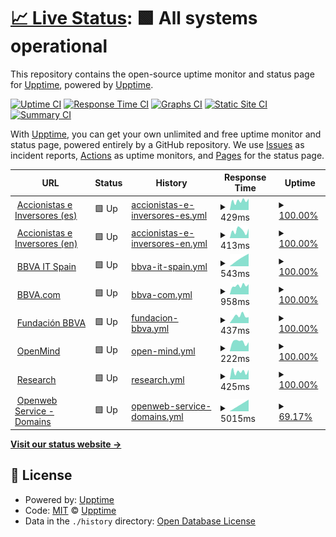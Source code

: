 # [📈 Live Status](https://upptime.github.io/upptime): <!--live status--> **🟩 All systems operational**

This repository contains the open-source uptime monitor and status page for [Upptime](https://upptime.js.org), powered by [Upptime](https://github.com/upptime/upptime).

[![Uptime CI](https://github.com/next-franciscocalle/openweb-uptime/workflows/Uptime%20CI/badge.svg)](https://github.com/next-franciscocalle/openweb-uptime/actions?query=workflow%3A%22Uptime+CI%22)
[![Response Time CI](https://github.com/next-franciscocalle/openweb-uptime/workflows/Response%20Time%20CI/badge.svg)](https://github.com/next-franciscocalle/openweb-uptime/actions?query=workflow%3A%22Response+Time+CI%22)
[![Graphs CI](https://github.com/next-franciscocalle/openweb-uptime/workflows/Graphs%20CI/badge.svg)](https://github.com/next-franciscocalle/openweb-uptime/actions?query=workflow%3A%22Graphs+CI%22)
[![Static Site CI](https://github.com/next-franciscocalle/openweb-uptime/workflows/Static%20Site%20CI/badge.svg)](https://github.com/next-franciscocalle/openweb-uptime/actions?query=workflow%3A%22Static+Site+CI%22)
[![Summary CI](https://github.com/next-franciscocalle/openweb-uptime/workflows/Summary%20CI/badge.svg)](https://github.com/next-franciscocalle/openweb-uptime/actions?query=workflow%3A%22Summary+CI%22)

With [Upptime](https://upptime.js.org), you can get your own unlimited and free uptime monitor and status page, powered entirely by a GitHub repository. We use [Issues](https://github.com/upptime/upptime/issues) as incident reports, [Actions](https://github.com/next-franciscocalle/openweb-uptime/actions) as uptime monitors, and [Pages](https://upptime.github.io/upptime) for the status page.

<!--start: status pages-->
<!-- This summary is generated by Upptime (https://github.com/upptime/upptime) -->
<!-- Do not edit this manually, your changes will be overwritten -->
<!-- prettier-ignore -->
| URL | Status | History | Response Time | Uptime |
| --- | ------ | ------- | ------------- | ------ |
| <img alt="" src="https://favicons.githubusercontent.com/accionistaseinversores.bbva.com" height="13"> [Accionistas e Inversores (es)](https://accionistaseinversores.bbva.com/) | 🟩 Up | [accionistas-e-inversores-es.yml](https://github.com/next-franciscocalle/openweb-uptime/commits/HEAD/history/accionistas-e-inversores-es.yml) | <details><summary><img alt="Response time graph" src="./graphs/accionistas-e-inversores-es/response-time-week.png" height="20"> 429ms</summary><br><a href="https://next-franciscocalle.github.io/openweb-uptime/history/accionistas-e-inversores-es"><img alt="Response time 429" src="https://img.shields.io/endpoint?url=https%3A%2F%2Fraw.githubusercontent.com%2Fnext-franciscocalle%2Fopenweb-uptime%2FHEAD%2Fapi%2Faccionistas-e-inversores-es%2Fresponse-time.json"></a><br><a href="https://next-franciscocalle.github.io/openweb-uptime/history/accionistas-e-inversores-es"><img alt="24-hour response time 429" src="https://img.shields.io/endpoint?url=https%3A%2F%2Fraw.githubusercontent.com%2Fnext-franciscocalle%2Fopenweb-uptime%2FHEAD%2Fapi%2Faccionistas-e-inversores-es%2Fresponse-time-day.json"></a><br><a href="https://next-franciscocalle.github.io/openweb-uptime/history/accionistas-e-inversores-es"><img alt="7-day response time 429" src="https://img.shields.io/endpoint?url=https%3A%2F%2Fraw.githubusercontent.com%2Fnext-franciscocalle%2Fopenweb-uptime%2FHEAD%2Fapi%2Faccionistas-e-inversores-es%2Fresponse-time-week.json"></a><br><a href="https://next-franciscocalle.github.io/openweb-uptime/history/accionistas-e-inversores-es"><img alt="30-day response time 429" src="https://img.shields.io/endpoint?url=https%3A%2F%2Fraw.githubusercontent.com%2Fnext-franciscocalle%2Fopenweb-uptime%2FHEAD%2Fapi%2Faccionistas-e-inversores-es%2Fresponse-time-month.json"></a><br><a href="https://next-franciscocalle.github.io/openweb-uptime/history/accionistas-e-inversores-es"><img alt="1-year response time 429" src="https://img.shields.io/endpoint?url=https%3A%2F%2Fraw.githubusercontent.com%2Fnext-franciscocalle%2Fopenweb-uptime%2FHEAD%2Fapi%2Faccionistas-e-inversores-es%2Fresponse-time-year.json"></a></details> | <details><summary><a href="https://next-franciscocalle.github.io/openweb-uptime/history/accionistas-e-inversores-es">100.00%</a></summary><a href="https://next-franciscocalle.github.io/openweb-uptime/history/accionistas-e-inversores-es"><img alt="All-time uptime 100.00%" src="https://img.shields.io/endpoint?url=https%3A%2F%2Fraw.githubusercontent.com%2Fnext-franciscocalle%2Fopenweb-uptime%2FHEAD%2Fapi%2Faccionistas-e-inversores-es%2Fuptime.json"></a><br><a href="https://next-franciscocalle.github.io/openweb-uptime/history/accionistas-e-inversores-es"><img alt="24-hour uptime 100.00%" src="https://img.shields.io/endpoint?url=https%3A%2F%2Fraw.githubusercontent.com%2Fnext-franciscocalle%2Fopenweb-uptime%2FHEAD%2Fapi%2Faccionistas-e-inversores-es%2Fuptime-day.json"></a><br><a href="https://next-franciscocalle.github.io/openweb-uptime/history/accionistas-e-inversores-es"><img alt="7-day uptime 100.00%" src="https://img.shields.io/endpoint?url=https%3A%2F%2Fraw.githubusercontent.com%2Fnext-franciscocalle%2Fopenweb-uptime%2FHEAD%2Fapi%2Faccionistas-e-inversores-es%2Fuptime-week.json"></a><br><a href="https://next-franciscocalle.github.io/openweb-uptime/history/accionistas-e-inversores-es"><img alt="30-day uptime 100.00%" src="https://img.shields.io/endpoint?url=https%3A%2F%2Fraw.githubusercontent.com%2Fnext-franciscocalle%2Fopenweb-uptime%2FHEAD%2Fapi%2Faccionistas-e-inversores-es%2Fuptime-month.json"></a><br><a href="https://next-franciscocalle.github.io/openweb-uptime/history/accionistas-e-inversores-es"><img alt="1-year uptime 100.00%" src="https://img.shields.io/endpoint?url=https%3A%2F%2Fraw.githubusercontent.com%2Fnext-franciscocalle%2Fopenweb-uptime%2FHEAD%2Fapi%2Faccionistas-e-inversores-es%2Fuptime-year.json"></a></details>
| <img alt="" src="https://favicons.githubusercontent.com/shareholdersandinvestors.bbva.com" height="13"> [Accionistas e Inversores (en)](https://shareholdersandinvestors.bbva.com/) | 🟩 Up | [accionistas-e-inversores-en.yml](https://github.com/next-franciscocalle/openweb-uptime/commits/HEAD/history/accionistas-e-inversores-en.yml) | <details><summary><img alt="Response time graph" src="./graphs/accionistas-e-inversores-en/response-time-week.png" height="20"> 413ms</summary><br><a href="https://next-franciscocalle.github.io/openweb-uptime/history/accionistas-e-inversores-en"><img alt="Response time 413" src="https://img.shields.io/endpoint?url=https%3A%2F%2Fraw.githubusercontent.com%2Fnext-franciscocalle%2Fopenweb-uptime%2FHEAD%2Fapi%2Faccionistas-e-inversores-en%2Fresponse-time.json"></a><br><a href="https://next-franciscocalle.github.io/openweb-uptime/history/accionistas-e-inversores-en"><img alt="24-hour response time 413" src="https://img.shields.io/endpoint?url=https%3A%2F%2Fraw.githubusercontent.com%2Fnext-franciscocalle%2Fopenweb-uptime%2FHEAD%2Fapi%2Faccionistas-e-inversores-en%2Fresponse-time-day.json"></a><br><a href="https://next-franciscocalle.github.io/openweb-uptime/history/accionistas-e-inversores-en"><img alt="7-day response time 413" src="https://img.shields.io/endpoint?url=https%3A%2F%2Fraw.githubusercontent.com%2Fnext-franciscocalle%2Fopenweb-uptime%2FHEAD%2Fapi%2Faccionistas-e-inversores-en%2Fresponse-time-week.json"></a><br><a href="https://next-franciscocalle.github.io/openweb-uptime/history/accionistas-e-inversores-en"><img alt="30-day response time 413" src="https://img.shields.io/endpoint?url=https%3A%2F%2Fraw.githubusercontent.com%2Fnext-franciscocalle%2Fopenweb-uptime%2FHEAD%2Fapi%2Faccionistas-e-inversores-en%2Fresponse-time-month.json"></a><br><a href="https://next-franciscocalle.github.io/openweb-uptime/history/accionistas-e-inversores-en"><img alt="1-year response time 413" src="https://img.shields.io/endpoint?url=https%3A%2F%2Fraw.githubusercontent.com%2Fnext-franciscocalle%2Fopenweb-uptime%2FHEAD%2Fapi%2Faccionistas-e-inversores-en%2Fresponse-time-year.json"></a></details> | <details><summary><a href="https://next-franciscocalle.github.io/openweb-uptime/history/accionistas-e-inversores-en">100.00%</a></summary><a href="https://next-franciscocalle.github.io/openweb-uptime/history/accionistas-e-inversores-en"><img alt="All-time uptime 100.00%" src="https://img.shields.io/endpoint?url=https%3A%2F%2Fraw.githubusercontent.com%2Fnext-franciscocalle%2Fopenweb-uptime%2FHEAD%2Fapi%2Faccionistas-e-inversores-en%2Fuptime.json"></a><br><a href="https://next-franciscocalle.github.io/openweb-uptime/history/accionistas-e-inversores-en"><img alt="24-hour uptime 100.00%" src="https://img.shields.io/endpoint?url=https%3A%2F%2Fraw.githubusercontent.com%2Fnext-franciscocalle%2Fopenweb-uptime%2FHEAD%2Fapi%2Faccionistas-e-inversores-en%2Fuptime-day.json"></a><br><a href="https://next-franciscocalle.github.io/openweb-uptime/history/accionistas-e-inversores-en"><img alt="7-day uptime 100.00%" src="https://img.shields.io/endpoint?url=https%3A%2F%2Fraw.githubusercontent.com%2Fnext-franciscocalle%2Fopenweb-uptime%2FHEAD%2Fapi%2Faccionistas-e-inversores-en%2Fuptime-week.json"></a><br><a href="https://next-franciscocalle.github.io/openweb-uptime/history/accionistas-e-inversores-en"><img alt="30-day uptime 100.00%" src="https://img.shields.io/endpoint?url=https%3A%2F%2Fraw.githubusercontent.com%2Fnext-franciscocalle%2Fopenweb-uptime%2FHEAD%2Fapi%2Faccionistas-e-inversores-en%2Fuptime-month.json"></a><br><a href="https://next-franciscocalle.github.io/openweb-uptime/history/accionistas-e-inversores-en"><img alt="1-year uptime 100.00%" src="https://img.shields.io/endpoint?url=https%3A%2F%2Fraw.githubusercontent.com%2Fnext-franciscocalle%2Fopenweb-uptime%2FHEAD%2Fapi%2Faccionistas-e-inversores-en%2Fuptime-year.json"></a></details>
| <img alt="" src="https://favicons.githubusercontent.com/www.bbvaitspain.com" height="13"> [BBVA IT Spain](https://www.bbvaitspain.com) | 🟩 Up | [bbva-it-spain.yml](https://github.com/next-franciscocalle/openweb-uptime/commits/HEAD/history/bbva-it-spain.yml) | <details><summary><img alt="Response time graph" src="./graphs/bbva-it-spain/response-time-week.png" height="20"> 543ms</summary><br><a href="https://next-franciscocalle.github.io/openweb-uptime/history/bbva-it-spain"><img alt="Response time 543" src="https://img.shields.io/endpoint?url=https%3A%2F%2Fraw.githubusercontent.com%2Fnext-franciscocalle%2Fopenweb-uptime%2FHEAD%2Fapi%2Fbbva-it-spain%2Fresponse-time.json"></a><br><a href="https://next-franciscocalle.github.io/openweb-uptime/history/bbva-it-spain"><img alt="24-hour response time 543" src="https://img.shields.io/endpoint?url=https%3A%2F%2Fraw.githubusercontent.com%2Fnext-franciscocalle%2Fopenweb-uptime%2FHEAD%2Fapi%2Fbbva-it-spain%2Fresponse-time-day.json"></a><br><a href="https://next-franciscocalle.github.io/openweb-uptime/history/bbva-it-spain"><img alt="7-day response time 543" src="https://img.shields.io/endpoint?url=https%3A%2F%2Fraw.githubusercontent.com%2Fnext-franciscocalle%2Fopenweb-uptime%2FHEAD%2Fapi%2Fbbva-it-spain%2Fresponse-time-week.json"></a><br><a href="https://next-franciscocalle.github.io/openweb-uptime/history/bbva-it-spain"><img alt="30-day response time 543" src="https://img.shields.io/endpoint?url=https%3A%2F%2Fraw.githubusercontent.com%2Fnext-franciscocalle%2Fopenweb-uptime%2FHEAD%2Fapi%2Fbbva-it-spain%2Fresponse-time-month.json"></a><br><a href="https://next-franciscocalle.github.io/openweb-uptime/history/bbva-it-spain"><img alt="1-year response time 543" src="https://img.shields.io/endpoint?url=https%3A%2F%2Fraw.githubusercontent.com%2Fnext-franciscocalle%2Fopenweb-uptime%2FHEAD%2Fapi%2Fbbva-it-spain%2Fresponse-time-year.json"></a></details> | <details><summary><a href="https://next-franciscocalle.github.io/openweb-uptime/history/bbva-it-spain">100.00%</a></summary><a href="https://next-franciscocalle.github.io/openweb-uptime/history/bbva-it-spain"><img alt="All-time uptime 100.00%" src="https://img.shields.io/endpoint?url=https%3A%2F%2Fraw.githubusercontent.com%2Fnext-franciscocalle%2Fopenweb-uptime%2FHEAD%2Fapi%2Fbbva-it-spain%2Fuptime.json"></a><br><a href="https://next-franciscocalle.github.io/openweb-uptime/history/bbva-it-spain"><img alt="24-hour uptime 100.00%" src="https://img.shields.io/endpoint?url=https%3A%2F%2Fraw.githubusercontent.com%2Fnext-franciscocalle%2Fopenweb-uptime%2FHEAD%2Fapi%2Fbbva-it-spain%2Fuptime-day.json"></a><br><a href="https://next-franciscocalle.github.io/openweb-uptime/history/bbva-it-spain"><img alt="7-day uptime 100.00%" src="https://img.shields.io/endpoint?url=https%3A%2F%2Fraw.githubusercontent.com%2Fnext-franciscocalle%2Fopenweb-uptime%2FHEAD%2Fapi%2Fbbva-it-spain%2Fuptime-week.json"></a><br><a href="https://next-franciscocalle.github.io/openweb-uptime/history/bbva-it-spain"><img alt="30-day uptime 100.00%" src="https://img.shields.io/endpoint?url=https%3A%2F%2Fraw.githubusercontent.com%2Fnext-franciscocalle%2Fopenweb-uptime%2FHEAD%2Fapi%2Fbbva-it-spain%2Fuptime-month.json"></a><br><a href="https://next-franciscocalle.github.io/openweb-uptime/history/bbva-it-spain"><img alt="1-year uptime 100.00%" src="https://img.shields.io/endpoint?url=https%3A%2F%2Fraw.githubusercontent.com%2Fnext-franciscocalle%2Fopenweb-uptime%2FHEAD%2Fapi%2Fbbva-it-spain%2Fuptime-year.json"></a></details>
| <img alt="" src="https://favicons.githubusercontent.com/www.bbva.com" height="13"> [BBVA.com](https://www.bbva.com) | 🟩 Up | [bbva-com.yml](https://github.com/next-franciscocalle/openweb-uptime/commits/HEAD/history/bbva-com.yml) | <details><summary><img alt="Response time graph" src="./graphs/bbva-com/response-time-week.png" height="20"> 958ms</summary><br><a href="https://next-franciscocalle.github.io/openweb-uptime/history/bbva-com"><img alt="Response time 958" src="https://img.shields.io/endpoint?url=https%3A%2F%2Fraw.githubusercontent.com%2Fnext-franciscocalle%2Fopenweb-uptime%2FHEAD%2Fapi%2Fbbva-com%2Fresponse-time.json"></a><br><a href="https://next-franciscocalle.github.io/openweb-uptime/history/bbva-com"><img alt="24-hour response time 958" src="https://img.shields.io/endpoint?url=https%3A%2F%2Fraw.githubusercontent.com%2Fnext-franciscocalle%2Fopenweb-uptime%2FHEAD%2Fapi%2Fbbva-com%2Fresponse-time-day.json"></a><br><a href="https://next-franciscocalle.github.io/openweb-uptime/history/bbva-com"><img alt="7-day response time 958" src="https://img.shields.io/endpoint?url=https%3A%2F%2Fraw.githubusercontent.com%2Fnext-franciscocalle%2Fopenweb-uptime%2FHEAD%2Fapi%2Fbbva-com%2Fresponse-time-week.json"></a><br><a href="https://next-franciscocalle.github.io/openweb-uptime/history/bbva-com"><img alt="30-day response time 958" src="https://img.shields.io/endpoint?url=https%3A%2F%2Fraw.githubusercontent.com%2Fnext-franciscocalle%2Fopenweb-uptime%2FHEAD%2Fapi%2Fbbva-com%2Fresponse-time-month.json"></a><br><a href="https://next-franciscocalle.github.io/openweb-uptime/history/bbva-com"><img alt="1-year response time 958" src="https://img.shields.io/endpoint?url=https%3A%2F%2Fraw.githubusercontent.com%2Fnext-franciscocalle%2Fopenweb-uptime%2FHEAD%2Fapi%2Fbbva-com%2Fresponse-time-year.json"></a></details> | <details><summary><a href="https://next-franciscocalle.github.io/openweb-uptime/history/bbva-com">100.00%</a></summary><a href="https://next-franciscocalle.github.io/openweb-uptime/history/bbva-com"><img alt="All-time uptime 100.00%" src="https://img.shields.io/endpoint?url=https%3A%2F%2Fraw.githubusercontent.com%2Fnext-franciscocalle%2Fopenweb-uptime%2FHEAD%2Fapi%2Fbbva-com%2Fuptime.json"></a><br><a href="https://next-franciscocalle.github.io/openweb-uptime/history/bbva-com"><img alt="24-hour uptime 100.00%" src="https://img.shields.io/endpoint?url=https%3A%2F%2Fraw.githubusercontent.com%2Fnext-franciscocalle%2Fopenweb-uptime%2FHEAD%2Fapi%2Fbbva-com%2Fuptime-day.json"></a><br><a href="https://next-franciscocalle.github.io/openweb-uptime/history/bbva-com"><img alt="7-day uptime 100.00%" src="https://img.shields.io/endpoint?url=https%3A%2F%2Fraw.githubusercontent.com%2Fnext-franciscocalle%2Fopenweb-uptime%2FHEAD%2Fapi%2Fbbva-com%2Fuptime-week.json"></a><br><a href="https://next-franciscocalle.github.io/openweb-uptime/history/bbva-com"><img alt="30-day uptime 100.00%" src="https://img.shields.io/endpoint?url=https%3A%2F%2Fraw.githubusercontent.com%2Fnext-franciscocalle%2Fopenweb-uptime%2FHEAD%2Fapi%2Fbbva-com%2Fuptime-month.json"></a><br><a href="https://next-franciscocalle.github.io/openweb-uptime/history/bbva-com"><img alt="1-year uptime 100.00%" src="https://img.shields.io/endpoint?url=https%3A%2F%2Fraw.githubusercontent.com%2Fnext-franciscocalle%2Fopenweb-uptime%2FHEAD%2Fapi%2Fbbva-com%2Fuptime-year.json"></a></details>
| <img alt="" src="https://favicons.githubusercontent.com/www.fbbva.es" height="13"> [Fundación BBVA](https://www.fbbva.es/) | 🟩 Up | [fundacion-bbva.yml](https://github.com/next-franciscocalle/openweb-uptime/commits/HEAD/history/fundacion-bbva.yml) | <details><summary><img alt="Response time graph" src="./graphs/fundacion-bbva/response-time-week.png" height="20"> 437ms</summary><br><a href="https://next-franciscocalle.github.io/openweb-uptime/history/fundacion-bbva"><img alt="Response time 437" src="https://img.shields.io/endpoint?url=https%3A%2F%2Fraw.githubusercontent.com%2Fnext-franciscocalle%2Fopenweb-uptime%2FHEAD%2Fapi%2Ffundacion-bbva%2Fresponse-time.json"></a><br><a href="https://next-franciscocalle.github.io/openweb-uptime/history/fundacion-bbva"><img alt="24-hour response time 437" src="https://img.shields.io/endpoint?url=https%3A%2F%2Fraw.githubusercontent.com%2Fnext-franciscocalle%2Fopenweb-uptime%2FHEAD%2Fapi%2Ffundacion-bbva%2Fresponse-time-day.json"></a><br><a href="https://next-franciscocalle.github.io/openweb-uptime/history/fundacion-bbva"><img alt="7-day response time 437" src="https://img.shields.io/endpoint?url=https%3A%2F%2Fraw.githubusercontent.com%2Fnext-franciscocalle%2Fopenweb-uptime%2FHEAD%2Fapi%2Ffundacion-bbva%2Fresponse-time-week.json"></a><br><a href="https://next-franciscocalle.github.io/openweb-uptime/history/fundacion-bbva"><img alt="30-day response time 437" src="https://img.shields.io/endpoint?url=https%3A%2F%2Fraw.githubusercontent.com%2Fnext-franciscocalle%2Fopenweb-uptime%2FHEAD%2Fapi%2Ffundacion-bbva%2Fresponse-time-month.json"></a><br><a href="https://next-franciscocalle.github.io/openweb-uptime/history/fundacion-bbva"><img alt="1-year response time 437" src="https://img.shields.io/endpoint?url=https%3A%2F%2Fraw.githubusercontent.com%2Fnext-franciscocalle%2Fopenweb-uptime%2FHEAD%2Fapi%2Ffundacion-bbva%2Fresponse-time-year.json"></a></details> | <details><summary><a href="https://next-franciscocalle.github.io/openweb-uptime/history/fundacion-bbva">100.00%</a></summary><a href="https://next-franciscocalle.github.io/openweb-uptime/history/fundacion-bbva"><img alt="All-time uptime 100.00%" src="https://img.shields.io/endpoint?url=https%3A%2F%2Fraw.githubusercontent.com%2Fnext-franciscocalle%2Fopenweb-uptime%2FHEAD%2Fapi%2Ffundacion-bbva%2Fuptime.json"></a><br><a href="https://next-franciscocalle.github.io/openweb-uptime/history/fundacion-bbva"><img alt="24-hour uptime 100.00%" src="https://img.shields.io/endpoint?url=https%3A%2F%2Fraw.githubusercontent.com%2Fnext-franciscocalle%2Fopenweb-uptime%2FHEAD%2Fapi%2Ffundacion-bbva%2Fuptime-day.json"></a><br><a href="https://next-franciscocalle.github.io/openweb-uptime/history/fundacion-bbva"><img alt="7-day uptime 100.00%" src="https://img.shields.io/endpoint?url=https%3A%2F%2Fraw.githubusercontent.com%2Fnext-franciscocalle%2Fopenweb-uptime%2FHEAD%2Fapi%2Ffundacion-bbva%2Fuptime-week.json"></a><br><a href="https://next-franciscocalle.github.io/openweb-uptime/history/fundacion-bbva"><img alt="30-day uptime 100.00%" src="https://img.shields.io/endpoint?url=https%3A%2F%2Fraw.githubusercontent.com%2Fnext-franciscocalle%2Fopenweb-uptime%2FHEAD%2Fapi%2Ffundacion-bbva%2Fuptime-month.json"></a><br><a href="https://next-franciscocalle.github.io/openweb-uptime/history/fundacion-bbva"><img alt="1-year uptime 100.00%" src="https://img.shields.io/endpoint?url=https%3A%2F%2Fraw.githubusercontent.com%2Fnext-franciscocalle%2Fopenweb-uptime%2FHEAD%2Fapi%2Ffundacion-bbva%2Fuptime-year.json"></a></details>
| <img alt="" src="https://favicons.githubusercontent.com/www.bbvaopenmind.com" height="13"> [OpenMind](https://www.bbvaopenmind.com/) | 🟩 Up | [open-mind.yml](https://github.com/next-franciscocalle/openweb-uptime/commits/HEAD/history/open-mind.yml) | <details><summary><img alt="Response time graph" src="./graphs/open-mind/response-time-week.png" height="20"> 222ms</summary><br><a href="https://next-franciscocalle.github.io/openweb-uptime/history/open-mind"><img alt="Response time 222" src="https://img.shields.io/endpoint?url=https%3A%2F%2Fraw.githubusercontent.com%2Fnext-franciscocalle%2Fopenweb-uptime%2FHEAD%2Fapi%2Fopen-mind%2Fresponse-time.json"></a><br><a href="https://next-franciscocalle.github.io/openweb-uptime/history/open-mind"><img alt="24-hour response time 222" src="https://img.shields.io/endpoint?url=https%3A%2F%2Fraw.githubusercontent.com%2Fnext-franciscocalle%2Fopenweb-uptime%2FHEAD%2Fapi%2Fopen-mind%2Fresponse-time-day.json"></a><br><a href="https://next-franciscocalle.github.io/openweb-uptime/history/open-mind"><img alt="7-day response time 222" src="https://img.shields.io/endpoint?url=https%3A%2F%2Fraw.githubusercontent.com%2Fnext-franciscocalle%2Fopenweb-uptime%2FHEAD%2Fapi%2Fopen-mind%2Fresponse-time-week.json"></a><br><a href="https://next-franciscocalle.github.io/openweb-uptime/history/open-mind"><img alt="30-day response time 222" src="https://img.shields.io/endpoint?url=https%3A%2F%2Fraw.githubusercontent.com%2Fnext-franciscocalle%2Fopenweb-uptime%2FHEAD%2Fapi%2Fopen-mind%2Fresponse-time-month.json"></a><br><a href="https://next-franciscocalle.github.io/openweb-uptime/history/open-mind"><img alt="1-year response time 222" src="https://img.shields.io/endpoint?url=https%3A%2F%2Fraw.githubusercontent.com%2Fnext-franciscocalle%2Fopenweb-uptime%2FHEAD%2Fapi%2Fopen-mind%2Fresponse-time-year.json"></a></details> | <details><summary><a href="https://next-franciscocalle.github.io/openweb-uptime/history/open-mind">100.00%</a></summary><a href="https://next-franciscocalle.github.io/openweb-uptime/history/open-mind"><img alt="All-time uptime 100.00%" src="https://img.shields.io/endpoint?url=https%3A%2F%2Fraw.githubusercontent.com%2Fnext-franciscocalle%2Fopenweb-uptime%2FHEAD%2Fapi%2Fopen-mind%2Fuptime.json"></a><br><a href="https://next-franciscocalle.github.io/openweb-uptime/history/open-mind"><img alt="24-hour uptime 100.00%" src="https://img.shields.io/endpoint?url=https%3A%2F%2Fraw.githubusercontent.com%2Fnext-franciscocalle%2Fopenweb-uptime%2FHEAD%2Fapi%2Fopen-mind%2Fuptime-day.json"></a><br><a href="https://next-franciscocalle.github.io/openweb-uptime/history/open-mind"><img alt="7-day uptime 100.00%" src="https://img.shields.io/endpoint?url=https%3A%2F%2Fraw.githubusercontent.com%2Fnext-franciscocalle%2Fopenweb-uptime%2FHEAD%2Fapi%2Fopen-mind%2Fuptime-week.json"></a><br><a href="https://next-franciscocalle.github.io/openweb-uptime/history/open-mind"><img alt="30-day uptime 100.00%" src="https://img.shields.io/endpoint?url=https%3A%2F%2Fraw.githubusercontent.com%2Fnext-franciscocalle%2Fopenweb-uptime%2FHEAD%2Fapi%2Fopen-mind%2Fuptime-month.json"></a><br><a href="https://next-franciscocalle.github.io/openweb-uptime/history/open-mind"><img alt="1-year uptime 100.00%" src="https://img.shields.io/endpoint?url=https%3A%2F%2Fraw.githubusercontent.com%2Fnext-franciscocalle%2Fopenweb-uptime%2FHEAD%2Fapi%2Fopen-mind%2Fuptime-year.json"></a></details>
| <img alt="" src="https://favicons.githubusercontent.com/www.bbvaresearch.com" height="13"> [Research](https://www.bbvaresearch.com/) | 🟩 Up | [research.yml](https://github.com/next-franciscocalle/openweb-uptime/commits/HEAD/history/research.yml) | <details><summary><img alt="Response time graph" src="./graphs/research/response-time-week.png" height="20"> 425ms</summary><br><a href="https://next-franciscocalle.github.io/openweb-uptime/history/research"><img alt="Response time 425" src="https://img.shields.io/endpoint?url=https%3A%2F%2Fraw.githubusercontent.com%2Fnext-franciscocalle%2Fopenweb-uptime%2FHEAD%2Fapi%2Fresearch%2Fresponse-time.json"></a><br><a href="https://next-franciscocalle.github.io/openweb-uptime/history/research"><img alt="24-hour response time 425" src="https://img.shields.io/endpoint?url=https%3A%2F%2Fraw.githubusercontent.com%2Fnext-franciscocalle%2Fopenweb-uptime%2FHEAD%2Fapi%2Fresearch%2Fresponse-time-day.json"></a><br><a href="https://next-franciscocalle.github.io/openweb-uptime/history/research"><img alt="7-day response time 425" src="https://img.shields.io/endpoint?url=https%3A%2F%2Fraw.githubusercontent.com%2Fnext-franciscocalle%2Fopenweb-uptime%2FHEAD%2Fapi%2Fresearch%2Fresponse-time-week.json"></a><br><a href="https://next-franciscocalle.github.io/openweb-uptime/history/research"><img alt="30-day response time 425" src="https://img.shields.io/endpoint?url=https%3A%2F%2Fraw.githubusercontent.com%2Fnext-franciscocalle%2Fopenweb-uptime%2FHEAD%2Fapi%2Fresearch%2Fresponse-time-month.json"></a><br><a href="https://next-franciscocalle.github.io/openweb-uptime/history/research"><img alt="1-year response time 425" src="https://img.shields.io/endpoint?url=https%3A%2F%2Fraw.githubusercontent.com%2Fnext-franciscocalle%2Fopenweb-uptime%2FHEAD%2Fapi%2Fresearch%2Fresponse-time-year.json"></a></details> | <details><summary><a href="https://next-franciscocalle.github.io/openweb-uptime/history/research">100.00%</a></summary><a href="https://next-franciscocalle.github.io/openweb-uptime/history/research"><img alt="All-time uptime 100.00%" src="https://img.shields.io/endpoint?url=https%3A%2F%2Fraw.githubusercontent.com%2Fnext-franciscocalle%2Fopenweb-uptime%2FHEAD%2Fapi%2Fresearch%2Fuptime.json"></a><br><a href="https://next-franciscocalle.github.io/openweb-uptime/history/research"><img alt="24-hour uptime 100.00%" src="https://img.shields.io/endpoint?url=https%3A%2F%2Fraw.githubusercontent.com%2Fnext-franciscocalle%2Fopenweb-uptime%2FHEAD%2Fapi%2Fresearch%2Fuptime-day.json"></a><br><a href="https://next-franciscocalle.github.io/openweb-uptime/history/research"><img alt="7-day uptime 100.00%" src="https://img.shields.io/endpoint?url=https%3A%2F%2Fraw.githubusercontent.com%2Fnext-franciscocalle%2Fopenweb-uptime%2FHEAD%2Fapi%2Fresearch%2Fuptime-week.json"></a><br><a href="https://next-franciscocalle.github.io/openweb-uptime/history/research"><img alt="30-day uptime 100.00%" src="https://img.shields.io/endpoint?url=https%3A%2F%2Fraw.githubusercontent.com%2Fnext-franciscocalle%2Fopenweb-uptime%2FHEAD%2Fapi%2Fresearch%2Fuptime-month.json"></a><br><a href="https://next-franciscocalle.github.io/openweb-uptime/history/research"><img alt="1-year uptime 100.00%" src="https://img.shields.io/endpoint?url=https%3A%2F%2Fraw.githubusercontent.com%2Fnext-franciscocalle%2Fopenweb-uptime%2FHEAD%2Fapi%2Fresearch%2Fuptime-year.json"></a></details>
| <img alt="" src="https://favicons.githubusercontent.com/play.openweb.bbva" height="13"> [Openweb Service - Domains](https://play.openweb.bbva/api/v2/health/domains) | 🟩 Up | [openweb-service-domains.yml](https://github.com/next-franciscocalle/openweb-uptime/commits/HEAD/history/openweb-service-domains.yml) | <details><summary><img alt="Response time graph" src="./graphs/openweb-service-domains/response-time-week.png" height="20"> 5015ms</summary><br><a href="https://next-franciscocalle.github.io/openweb-uptime/history/openweb-service-domains"><img alt="Response time 5015" src="https://img.shields.io/endpoint?url=https%3A%2F%2Fraw.githubusercontent.com%2Fnext-franciscocalle%2Fopenweb-uptime%2FHEAD%2Fapi%2Fopenweb-service-domains%2Fresponse-time.json"></a><br><a href="https://next-franciscocalle.github.io/openweb-uptime/history/openweb-service-domains"><img alt="24-hour response time 5015" src="https://img.shields.io/endpoint?url=https%3A%2F%2Fraw.githubusercontent.com%2Fnext-franciscocalle%2Fopenweb-uptime%2FHEAD%2Fapi%2Fopenweb-service-domains%2Fresponse-time-day.json"></a><br><a href="https://next-franciscocalle.github.io/openweb-uptime/history/openweb-service-domains"><img alt="7-day response time 5015" src="https://img.shields.io/endpoint?url=https%3A%2F%2Fraw.githubusercontent.com%2Fnext-franciscocalle%2Fopenweb-uptime%2FHEAD%2Fapi%2Fopenweb-service-domains%2Fresponse-time-week.json"></a><br><a href="https://next-franciscocalle.github.io/openweb-uptime/history/openweb-service-domains"><img alt="30-day response time 5015" src="https://img.shields.io/endpoint?url=https%3A%2F%2Fraw.githubusercontent.com%2Fnext-franciscocalle%2Fopenweb-uptime%2FHEAD%2Fapi%2Fopenweb-service-domains%2Fresponse-time-month.json"></a><br><a href="https://next-franciscocalle.github.io/openweb-uptime/history/openweb-service-domains"><img alt="1-year response time 5015" src="https://img.shields.io/endpoint?url=https%3A%2F%2Fraw.githubusercontent.com%2Fnext-franciscocalle%2Fopenweb-uptime%2FHEAD%2Fapi%2Fopenweb-service-domains%2Fresponse-time-year.json"></a></details> | <details><summary><a href="https://next-franciscocalle.github.io/openweb-uptime/history/openweb-service-domains">69.17%</a></summary><a href="https://next-franciscocalle.github.io/openweb-uptime/history/openweb-service-domains"><img alt="All-time uptime 69.17%" src="https://img.shields.io/endpoint?url=https%3A%2F%2Fraw.githubusercontent.com%2Fnext-franciscocalle%2Fopenweb-uptime%2FHEAD%2Fapi%2Fopenweb-service-domains%2Fuptime.json"></a><br><a href="https://next-franciscocalle.github.io/openweb-uptime/history/openweb-service-domains"><img alt="24-hour uptime 69.17%" src="https://img.shields.io/endpoint?url=https%3A%2F%2Fraw.githubusercontent.com%2Fnext-franciscocalle%2Fopenweb-uptime%2FHEAD%2Fapi%2Fopenweb-service-domains%2Fuptime-day.json"></a><br><a href="https://next-franciscocalle.github.io/openweb-uptime/history/openweb-service-domains"><img alt="7-day uptime 69.17%" src="https://img.shields.io/endpoint?url=https%3A%2F%2Fraw.githubusercontent.com%2Fnext-franciscocalle%2Fopenweb-uptime%2FHEAD%2Fapi%2Fopenweb-service-domains%2Fuptime-week.json"></a><br><a href="https://next-franciscocalle.github.io/openweb-uptime/history/openweb-service-domains"><img alt="30-day uptime 69.17%" src="https://img.shields.io/endpoint?url=https%3A%2F%2Fraw.githubusercontent.com%2Fnext-franciscocalle%2Fopenweb-uptime%2FHEAD%2Fapi%2Fopenweb-service-domains%2Fuptime-month.json"></a><br><a href="https://next-franciscocalle.github.io/openweb-uptime/history/openweb-service-domains"><img alt="1-year uptime 69.17%" src="https://img.shields.io/endpoint?url=https%3A%2F%2Fraw.githubusercontent.com%2Fnext-franciscocalle%2Fopenweb-uptime%2FHEAD%2Fapi%2Fopenweb-service-domains%2Fuptime-year.json"></a></details>

<!--end: status pages-->

[**Visit our status website →**](https://upptime.github.io/upptime)

## 📄 License

- Powered by: [Upptime](https://github.com/upptime/upptime)
- Code: [MIT](./LICENSE) © [Upptime](https://upptime.js.org)
- Data in the `./history` directory: [Open Database License](https://opendatacommons.org/licenses/odbl/1-0/)
